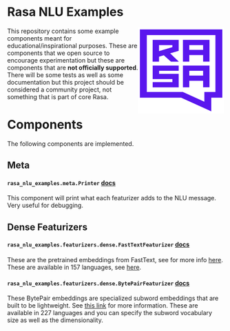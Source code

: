 # Rasa NLU Examples

<img src="square-logo.svg" width=200 height=200 align="right">

This repository contains some example components meant for educational/inspirational
purposes. These are components that we open source to encourage experimentation but
these are components that are **not officially supported**. There will be some tests
as well as some documentation but this project should be considered a community project,
not something that is part of core Rasa.

# Components

The following components are implemented.

## Meta

#### `rasa_nlu_examples.meta.Printer` [docs](docs/meta/printer/)

This component will print what each featurizer adds to the NLU message. Very useful for debugging.

## Dense Featurizers

#### `rasa_nlu_examples.featurizers.dense.FastTextFeaturizer` [docs](docs/featurizer/fasttext/)

These are the pretrained embeddings from FastText, see for more info [here](https://fasttext.cc/).
These are available in 157 languages, see [here](https://fasttext.cc/docs/en/crawl-vectors.html#models).

#### `rasa_nlu_examples.featurizers.dense.BytePairFeaturizer` [docs](docs/featurizer/bytepair/)

These BytePair embeddings are specialized subword embeddings that are built to be lightweight.
See [this link](https://nlp.h-its.org/bpemb/) for more information. These are available in 227 languages and
you can specify the subword vocabulary size as well as the dimensionality.
